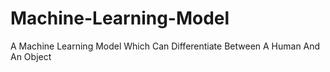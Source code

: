 # Machine-Learning-Model
A Machine Learning Model Which Can Differentiate Between A Human And An Object
